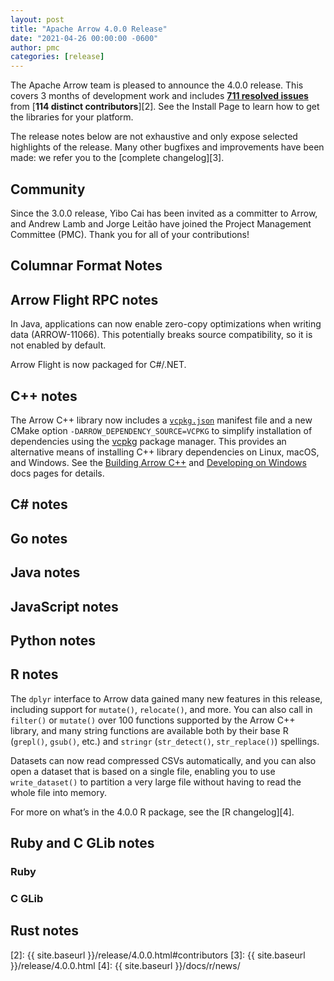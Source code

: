```yaml
---
layout: post
title: "Apache Arrow 4.0.0 Release"
date: "2021-04-26 00:00:00 -0600"
author: pmc
categories: [release]
---
```

<!--
{% comment %}
Licensed to the Apache Software Foundation (ASF) under one or more
contributor license agreements.  See the NOTICE file distributed with
this work for additional information regarding copyright ownership.
The ASF licenses this file to you under the Apache License, Version 2.0
(the "License"); you may not use this file except in compliance with
the License.  You may obtain a copy of the License at

http://www.apache.org/licenses/LICENSE-2.0

Unless required by applicable law or agreed to in writing, software
distributed under the License is distributed on an "AS IS" BASIS,
WITHOUT WARRANTIES OR CONDITIONS OF ANY KIND, either express or implied.
See the License for the specific language governing permissions and
limitations under the License.
{% endcomment %}
-->


The Apache Arrow team is pleased to announce the 4.0.0 release. This covers
3 months of development work and includes [**711 resolved issues**][1]
from [**114 distinct contributors**][2]. See the Install Page to learn how to
get the libraries for your platform.

The release notes below are not exhaustive and only expose selected highlights
of the release. Many other bugfixes and improvements have been made: we refer
you to the [complete changelog][3].

## Community

Since the 3.0.0 release, Yibo Cai has been invited as a committer to Arrow, and Andrew Lamb and Jorge Leitão have joined the Project Management Committee (PMC). Thank you for all of your contributions!

## Columnar Format Notes

## Arrow Flight RPC notes

In Java, applications can now enable zero-copy optimizations when writing data (ARROW-11066). This potentially breaks source compatibility, so it is not enabled by default.

Arrow Flight is now packaged for C#/.NET.
## C++ notes

The Arrow C++ library now includes a [`vcpkg.json`](https://github.com/apache/arrow/blob/master/cpp/vcpkg.json) manifest file and a new CMake option `-DARROW_DEPENDENCY_SOURCE=VCPKG` to simplify installation of dependencies using the [vcpkg](https://github.com/microsoft/vcpkg) package manager. This provides an alternative means of installing C++ library dependencies on Linux, macOS, and Windows. See the [Building Arrow C++](https://arrow.apache.org/docs/developers/cpp/building.html) and [Developing on Windows](https://arrow.apache.org/docs/developers/cpp/windows.html) docs pages for details.
## C# notes

## Go notes

## Java notes

## JavaScript notes

## Python notes

## R notes

The `dplyr` interface to Arrow data gained many new features in this release, including support for `mutate()`, `relocate()`, and more. You can also call in `filter()` or `mutate()` over 100 functions supported by the Arrow C++ library, and many string functions are available both by their base R (`grepl()`, `gsub()`, etc.) and `stringr` (`str_detect()`, `str_replace()`) spellings.

Datasets can now read compressed CSVs automatically, and you can also open a dataset that is based on a single file, enabling you to use `write_dataset()` to partition a very large file without having to read the whole file into memory.

For more on what’s in the 4.0.0 R package, see the [R changelog][4].

## Ruby and C GLib notes

### Ruby

### C GLib

## Rust notes


[1]: https://issues.apache.org/jira/issues/?jql=project%20%3D%20ARROW%20AND%20status%20%3D%20Resolved%20AND%20fixVersion%20%3D%204.0.0
[2]: {{ site.baseurl }}/release/4.0.0.html#contributors
[3]: {{ site.baseurl }}/release/4.0.0.html
[4]: {{ site.baseurl }}/docs/r/news/
